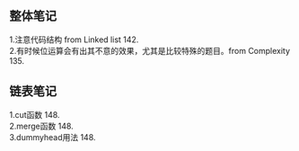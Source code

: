 ## 整体笔记
1.注意代码结构 from Linked list 142.<br>
2.有时候位运算会有出其不意的效果，尤其是比较特殊的题目。from Complexity 135.<br>
## 链表笔记
1.cut函数 148.<br>
2.merge函数 148.<br>
3.dummyhead用法 148.<br>
